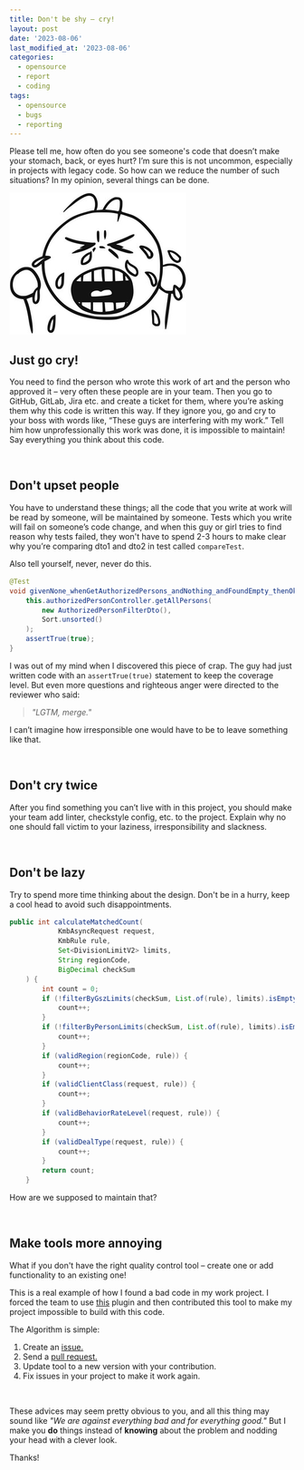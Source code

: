 ```yaml
---
title: Don't be shy – cry!
layout: post
date: '2023-08-06'
last_modified_at: '2023-08-06'
categories:
  - opensource
  - report
  - coding
tags:
  - opensource
  - bugs
  - reporting
---
```


Please tell me, how often do you see someone's code that doesn’t make your stomach, back, or eyes hurt? I’m sure this is not uncommon, especially in projects with legacy code. So how can we reduce the number of such situations? In my opinion, several things can be done.

<img weight="520" title="Crying guy" alt="Crying guy" src="/assets/images/crying-guy.jpeg">

## Just go cry!
You need to find the person who wrote this work of art and the person who approved it –
very often these people are in your team.
Then you go to GitHub, GitLab, Jira etc. and create a ticket for them,
where you’re asking them why this code is written this way.
If they ignore you, go and cry to your boss with words like,
“These guys are interfering with my work.”
Tell him how unprofessionally this work was done, it is impossible to maintain!
Say everything you think about this code.

<br/>

## Don't upset people
You have to understand these things;
all the code that you write at work will be read by someone, will be maintained by someone.
Tests which you write will fail on someone’s code change, 
and when this guy or girl tries to find reason why tests failed, they won't have
to spend 2-3 hours to make clear why you’re comparing dto1 and dto2 in test called `compareTest`.

Also tell yourself, never, never do this.
```java
@Test
void givenNone_whenGetAuthorizedPersons_andNothing_andFoundEmpty_thenOk() {
    this.authorizedPersonController.getAllPersons(
        new AuthorizedPersonFilterDto(),
        Sort.unsorted()
    );
    assertTrue(true);
}

```
I was out of my mind when I discovered this piece of crap.
The guy had just written code with an `assertTrue(true)` statement to keep the coverage level.
But even more questions and righteous anger were directed to the reviewer who said:

> _"LGTM, merge."_

I can’t imagine how irresponsible one would have to be to leave something like that.

<br/>

## Don't cry twice

After you find something you can’t live with in this project,
you should make your team add linter, checkstyle config, etc. to the project.
Explain why no one should fall victim to your laziness, irresponsibility and slackness.

<br/>

## Don't be lazy

Try to spend more time thinking about the design.
Don't be in a hurry, keep a cool head to avoid such disappointments.
```java
public int calculateMatchedCount(
            KmbAsyncRequest request,
            KmbRule rule,
            Set<DivisionLimitV2> limits,
            String regionCode,
            BigDecimal checkSum
    ) {
        int count = 0;
        if (!filterByGszLimits(checkSum, List.of(rule), limits).isEmpty()) {
            count++;
        }
        if (!filterByPersonLimits(checkSum, List.of(rule), limits).isEmpty()) {
            count++;
        }
        if (validRegion(regionCode, rule)) {
            count++;
        }
        if (validClientClass(request, rule)) {
            count++;
        }
        if (validBehaviorRateLevel(request, rule)) {
            count++;
        }
        if (validDealType(request, rule)) {
            count++;
        }
        return count;
    }

```
How are we supposed to maintain that?

<br/>

## Make tools more annoying

What if you don't have the right quality control tool –
create one or add functionality to an existing one!

This is a real example of how I found a bad code in my work project. 
I forced the team to use [this](https://github.com/volodya-lombrozo/jtcop/) plugin
and then contributed this tool to make my project impossible to build with this code.

The Algorithm is simple:
1. Create an [issue.](https://github.com/volodya-lombrozo/jtcop/issues/242)
2. Send a [pull request.](https://github.com/volodya-lombrozo/jtcop/pull/249)
3. Update tool to a new version with your contribution.
4. Fix issues in your project to make it work again.

<br/>

These advices may seem pretty obvious to you, 
and all this thing may sound like
_"We are against everything bad and for everything good."_
But I make
you **do** things instead of **knowing** about the problem
and nodding your head with a clever look.

Thanks!


